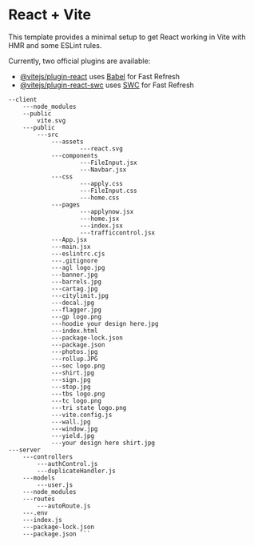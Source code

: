 # React + Vite

This template provides a minimal setup to get React working in Vite with HMR and some ESLint rules.

Currently, two official plugins are available:

- [@vitejs/plugin-react](https://github.com/vitejs/vite-plugin-react/blob/main/packages/plugin-react/README.md) uses [Babel](https://babeljs.io/) for Fast Refresh
- [@vitejs/plugin-react-swc](https://github.com/vitejs/vite-plugin-react-swc) uses [SWC](https://swc.rs/) for Fast Refresh
```
--client
    ---node_modules
    --public
        vite.svg
    ---public
        ---src
            ---assets
                    ---react.svg
            ---components
                    ---FileInput.jsx
                    ---Navbar.jsx
            ---css
                    ---apply.css
                    ---FileInput.css
                    ---home.css
            ---pages
                    ---applynow.jsx
                    ---home.jsx
                    ---index.jsx
                    ---trafficcontrol.jsx
            ---App.jsx
            ---main.jsx
            ---eslintrc.cjs
            ---.gitignore
            ---agl logo.jpg
            ---banner.jpg
            ---barrels.jpg
            ---cartag.jpg
            ---citylimit.jpg
            ---decal.jpg
            ---flagger.jpg
            ---gp logo.png
            ---hoodie your design here.jpg
            ---index.html
            ---package-lock.json
            ---package.json
            ---photos.jpg
            ---rollup.JPG
            ---sec logo.png
            ---shirt.jpg
            ---sign.jpg
            ---stop.jpg
            ---tbs logo.png
            ---tc logo.png
            ---tri state logo.png
            ---vite.config.js
            ---wall.jpg
            ---window.jpg
            ---yield.jpg
            ---your design here shirt.jpg
---server
    ---controllers
        ---authControl.js
        ---duplicateHandler.js
    ---models
        ---user.js
    ---node_modules
    ---routes
        ---autoRoute.js
    ---.env
    ---index.js
    ---package-lock.json
    ---package.json ```
